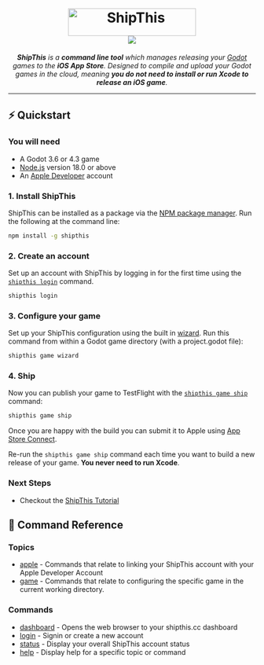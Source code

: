 <h1 align="center">
  <a href="https://shipthis.cc">
    <picture>
    <source height="56" width="260" srcset="https://shipthis.cc/logo_darkmode.svg">
      <img height="56" width="260" alt="ShipThis" src="https://shipthis.cc/logo_darkmode.svg" ></img>
    </picture>
  </a>
  <br>
  <a href="https://discord.gg/gPjn3S99k4">
    <img src="https://img.shields.io/discord/1304144717239554069?style=flat-square&label=%F0%9F%92%AC%20discord&color=00ACD7">
  </a>
</h1>
<p align="center">
  <em><b>ShipThis</b> is a <b>command line tool</b> which manages releasing your <a href="https://godotengine.org/">Godot</a> games to the <b>iOS App Store</b>. Designed to compile and upload your Godot games in the cloud, meaning <b>you do not need to install or run Xcode to release an iOS game</b>.</em>
</p>

---

## ⚡️ Quickstart

### You will need

- A Godot 3.6 or 4.3 game
- [Node.js](https://nodejs.org/en/download/) version 18.0 or above
- An [Apple Developer](https://developer.apple.com) account

### 1. Install ShipThis

ShipThis can be installed as a package via the [NPM package manager](https://www.npmjs.com/). Run the following at the command line:

```bash
npm install -g shipthis
```

### 2. Create an account

Set up an account with ShipThis by logging in for the first time using the [`shipthis login`](https://shipthis.cc/docs/reference/login) command.

```bash
shipthis login
```

### 3. Configure your game

Set up your ShipThis configuration using the built in [wizard](https://shipthis.cc/docs/wizard). Run this command from within a Godot game directory (with a project.godot file):

```bash
shipthis game wizard
```

### 4. Ship

Now you can publish your game to TestFlight with the [`shipthis game ship`](https://shipthis.cc/docs/reference/game/ship) command:

```bash
shipthis game ship
```

Once you are happy with the build you can submit it to Apple using [App Store
Connect](https://appstoreconnect.apple.com/).

Re-run the `shipthis game ship` command each time you want to build a new release of your game. **You never need to run Xcode**.

### Next Steps

- Checkout the [ShipThis Tutorial](https://shipthis.cc/docs/tutorial)

## 📖 Command Reference

### Topics

- [apple](https://shipthis.cc/docs/reference/apple) - Commands that relate to linking your ShipThis account with your Apple Developer Account
- [game](https://shipthis.cc/docs/reference/game) - Commands that relate to configuring the specific game in the current working directory.

### Commands

- [dashboard](https://shipthis.cc/docs/reference/dashboard) - Opens the web browser to your shipthis.cc dashboard
- [login](https://shipthis.cc/docs/reference/login) - Signin or create a new account
- [status](https://shipthis.cc/docs/reference/status) - Display your overall ShipThis account status
- [help](https://shipthis.cc/docs/reference/help) - Display help for a specific topic or command
